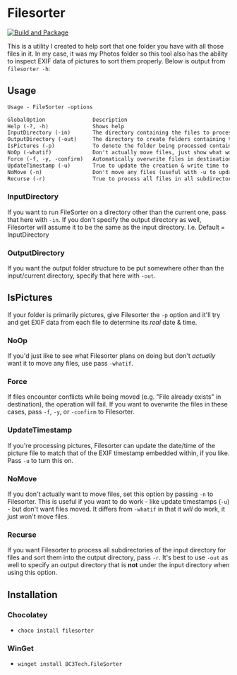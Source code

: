 # Filesorter

[![Build and Package](https://github.com/bc3tech/FileSorter/actions/workflows/build-and-pack.yaml/badge.svg)](https://github.com/bc3tech/FileSorter/actions/workflows/build-and-pack.yaml)

This is a utility I created to help sort that one folder you have with all those files in it.
In my case, it was my Photos folder so this tool also has the ability to inspect EXIF data of
pictures to sort them properly. Below is output from `filesorter -h`:

## Usage

```txt
Usage - FileSorter -options

GlobalOption               Description
Help (-?, -h)              Shows help
InputDirectory (-in)       The directory containing the files to process [Default=''] 
OutputDirectory (-out)     The directory to create folders containing the sorted files by year & month [Default=''] 
IsPictures (-p)            To denote the folder being processed contains images whose EXIF date should be used, if possible [Default='False'] 
NoOp (-whatif)             Don't actually move files, just show what would happen if we were to move them [Default='False'] 
Force (-f, -y, -confirm)   Automatically overwrite files in destination, if they exist [Default='False'] 
UpdateTimestamp (-u)       True to update the creation & write time to match EXIF time, false otherwise [Default='False'] 
NoMove (-n)                Don't move any files (useful with -u to update times only) [Default='False'] 
Recurse (-r)               True to process all files in all subdirectories of Input Directory. Compatible only with -NoMove (and -u) [Default='False'] 
```

### InputDirectory

If you want to run FileSorter on a directory other than the current one, pass that here with `-in`.
If you don't specify the output directory as well, Filesorter will assume it to be the same as the input directory.
I.e. Default = InputDirectory

### OutputDirectory

If you want the output folder structure to be put somewhere other than the input/current directory, specify that here with `-out`.

## IsPictures

If your folder is primarily pictures, give Filesorter the `-p` option and it'll try and get EXIF data from each file
to determine its *real* date & time.

### NoOp

If you'd just like to see what Filesorter plans on doing but don't *actually* want it to move any files, use pass `-whatif`.

### Force

If files encounter conflicts while being moved (e.g. "File already exists" in destination), the operation will fail.
If you want to overwrite the files in these cases, pass `-f`, `-y`, or `-confirm` to Filesorter.

### UpdateTimestamp

If you're processing pictures, Filesorter can update the date/time of the picture file to match that of the EXIF timestamp
embedded within, if you like. Pass `-u` to turn this on.

### NoMove

If you don't actually want to move files, set this option by passing `-n` to Filesorter. This is useful if you want to
do work - like update timestamps (`-u`) - but don't want files moved. It differs from `-whatif` in that it *will* do work,
it just won't move files.

### Recurse

If you want Filesorter to process all subdirectories of the input directory for files and sort them into the output directory,
pass `-r`. It's best to use `-out` as well to specify an output directory that is **not** under the input directory when using
this option.

## Installation

### Chocolatey

- `choco install filesorter`

### WinGet

- `winget install BC3Tech.FileSorter`

